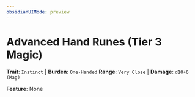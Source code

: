 ```yaml
---
obsidianUIMode: preview
---
```

# Advanced Hand Runes (Tier 3 Magic)

**Trait**: `Instinct` | **Burden**: `One-Handed`
**Range**: `Very Close` | **Damage**: `d10+6 (Mag)`

**Feature**: None
